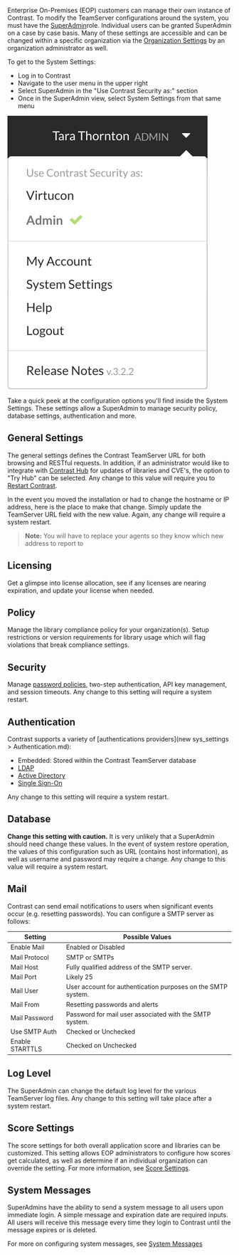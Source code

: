 <!--
title: "System Settings at a Glance"
description: "How to access system settings"
tags: "admin access system settings"
-->

Enterprise On-Premises (EOP) customers can manage their own instance of Contrast. To modify the TeamServer configurations around the system, you must have the [SuperAdmin](user_tsguideset.html#roles)role. Individual users can be granted SuperAdmin on a case by case basis. Many of these settings are accessible and can be changed within a specific organization via the [Organization Settings](user_tsguide.html#orgset) by an organization administrator as well.

To get to the System Settings: 

* Log in to Contrast 
* Navigate to the user menu in the upper right 
* Select SuperAdmin in the "Use Contrast Security as:" section
* Once in the SuperAdmin view, select System Settings from that same menu

<a href="assets/images/Settings_Admin.png" rel="lightbox" title="Settings Navigation Bar for an System Administrator"><img class="thumbnail" src="assets/images/Settings_Admin.png"/></a>

Take a quick peek at the configuration options you'll find inside the System Settings. These settings allow a SuperAdmin to manage security policy, database settings, authentication and more.

## General Settings
The general settings defines the Contrast TeamServer URL for both browsing and RESTful requests. In addition, if an administrator would like to integrate with [Contrast Hub](https://hub.contrastsecurity.com) for updates of libraries and CVE's, the option to "Try Hub" can be selected. Any change to this value will require you to [Restart Contrast](user_tsfaq.html#restart).

In the event you moved the installation or had to change the hostname or IP address, here is the place to make that change. Simply update the TeamServer URL field with the new value. Again, any change will require a system restart. 

>**Note:** You will have to replace your agents so they know which new address to report to

## Licensing
Get a glimpse into license allocation, see if any licenses are nearing expiration, and update your license when needed. 

## Policy
Manage the library compliance policy for your organization(s). Setup restrictions or version requirements for library usage which will flag violations that break compliance settings.

## Security
Manage [password policies](admin_tsconfig.html#pw), two-step authentication, API key management, and session timeouts. Any change to this setting will require a system restart. 

## Authentication 
Contrast supports a variety of [authentications providers](new sys_settings > Authentication.md):

* Embedded: Stored within the Contrast TeamServer database
* [LDAP](Authentication.md#ldap)
* [Active Directory](Authentication.md#ad2)
* [Single Sign-On](Authentication.md#sso)

Any change to this setting will require a system restart.

## Database
**Change this setting with caution.** It is very unlikely that a SuperAdmin should need change these values. In the event of system restore operation, the values of this configuration such as URL (contains host information), as well as username and password may require a change. Any change to this value will require a system restart.

## Mail
Contrast can send email notifications to users when significant events occur (e.g. resetting passwords). You can configure a SMTP server as follows:

| Setting         | Possible Values                                              |
|-----------------|--------------------------------------------------------------|
| Enable Mail     | Enabled or Disabled                                          |
| Mail Protocol   | SMTP or SMTPs                                                |
| Mail Host       | Fully qualified address of the SMTP server.                  |
| Mail Port       | Likely 25                                                    |
| Mail User       | User account for authentication purposes on the SMTP system. |
| Mail From       | Resetting passwords and alerts                               |
| Mail Password   | Password for mail user associated with the SMTP system.      |
| Use SMTP Auth   | Checked or Unchecked                                         |
| Enable STARTTLS | Checked on Unchecked   

## Log Level
The SuperAdmin can change the default log level for the various TeamServer log files. Any change to this setting will take place after a system restart.

## Score Settings
The score settings for both overall application score and libraries can be customized. This setting allows EOP administrators to configure how scores get calculated, as well as determine if an individual organization can override the setting. For more information, see [Score Settings](admin_org_settings.html#scoreSettings????).

## System Messages
SuperAdmins have the ability to send a system message to all users upon immediate login. A simple message and expiration date are required inputs. All users will receive this message every time they login to Contrast until the message expires or is deleted.

For more on configuring system messages, see [System Messages](admin_sys_settings.html#systemMessages??????)
